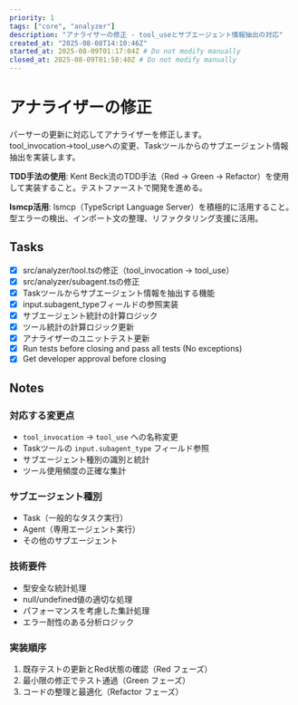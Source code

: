 ```yaml
---
priority: 1
tags: ["core", "analyzer"]
description: "アナライザーの修正 - tool_useとサブエージェント情報抽出の対応"
created_at: "2025-08-08T14:10:46Z"
started_at: 2025-08-09T01:17:04Z # Do not modify manually
closed_at: 2025-08-09T01:58:40Z # Do not modify manually
---
```


# アナライザーの修正

パーサーの更新に対応してアナライザーを修正します。tool_invocation→tool_useへの変更、Taskツールからのサブエージェント情報抽出を実装します。

**TDD手法の使用**: Kent Beck流のTDD手法（Red → Green → Refactor）を使用して実装すること。テストファーストで開発を進める。

**lsmcp活用**: lsmcp（TypeScript Language Server）を積極的に活用すること。型エラーの検出、インポート文の整理、リファクタリング支援に活用。

## Tasks

- [x] src/analyzer/tool.tsの修正（tool_invocation → tool_use）
- [x] src/analyzer/subagent.tsの修正
- [x] Taskツールからサブエージェント情報を抽出する機能
- [x] input.subagent_typeフィールドの参照実装
- [x] サブエージェント統計の計算ロジック
- [x] ツール統計の計算ロジック更新
- [x] アナライザーのユニットテスト更新
- [x] Run tests before closing and pass all tests (No exceptions)
- [x] Get developer approval before closing

## Notes

### 対応する変更点
- `tool_invocation` → `tool_use` への名称変更
- Taskツールの `input.subagent_type` フィールド参照
- サブエージェント種別の識別と統計
- ツール使用頻度の正確な集計

### サブエージェント種別
- Task（一般的なタスク実行）
- Agent（専用エージェント実行）
- その他のサブエージェント

### 技術要件
- 型安全な統計処理
- null/undefined値の適切な処理
- パフォーマンスを考慮した集計処理
- エラー耐性のある分析ロジック

### 実装順序
1. 既存テストの更新とRed状態の確認（Red フェーズ）
2. 最小限の修正でテスト通過（Green フェーズ）
3. コードの整理と最適化（Refactor フェーズ）
